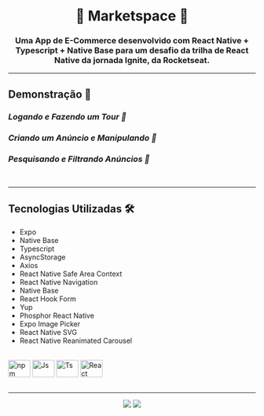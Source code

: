 <h1 align="center">🎁 Marketspace 🛒</h1>

<div align="center">

</div>

<h3 align="center">Uma App de E-Commerce desenvolvido com React Native + Typescript + Native Base para um desafio da trilha de React Native da jornada Ignite, da Rocketseat.</h3>

---

<h2>Demonstração 🎥</h2>

_<h3>Logando e Fazendo um Tour 📱</h3>_

_<h3>Criando um Anúncio e Manipulando 🛒</h3>_

_<h3>Pesquisando e Filtrando Anúncios 🎁</h3>_

<br>

---

<h2>Tecnologias Utilizadas 🛠</h2>

- Expo
- Native Base
- Typescript
- AsyncStorage
- Axios
- React Native Safe Area Context
- React Native Navigation
- Native Base
- React Hook Form
- Yup
- Phosphor React Native
- Expo Image Picker
- React Native SVG
- React Native Reanimated Carousel

<div style="display: inline_block"><br>
  <img align="center" alt="npm" height="35" width="45" src="https://cdn.jsdelivr.net/gh/devicons/devicon/icons/npm/npm-original-wordmark.svg" />
  <img align="center" alt="Js" height="35" width="45"  src="https://cdn.jsdelivr.net/gh/devicons/devicon/icons/javascript/javascript-plain.svg">
  <img align="center" alt="Ts" height="35" width="45" src="https://cdn.jsdelivr.net/gh/devicons/devicon/icons/typescript/typescript-plain.svg">
  <img align="center" alt="React" height="35" width="45" src="https://cdn.jsdelivr.net/gh/devicons/devicon/icons/react/react-original.svg">
 </div>

<br>

---

<div id="footer" align="center"><a href="https://www.linkedin.com/in/matheus-andrade23/" target="_blank"><img src="https://img.shields.io/badge/-LinkedIn-%230077B5?style=for-the-badge&logo=linkedin&logoColor=white" target="_blank"></a>
<a href = "mailto:matheusandrade.ma2003@gmail.com"><img src="https://img.shields.io/badge/-Gmail-%23333?style=for-the-badge&logo=gmail&logoColor=white" target="_blank"></a></div>
